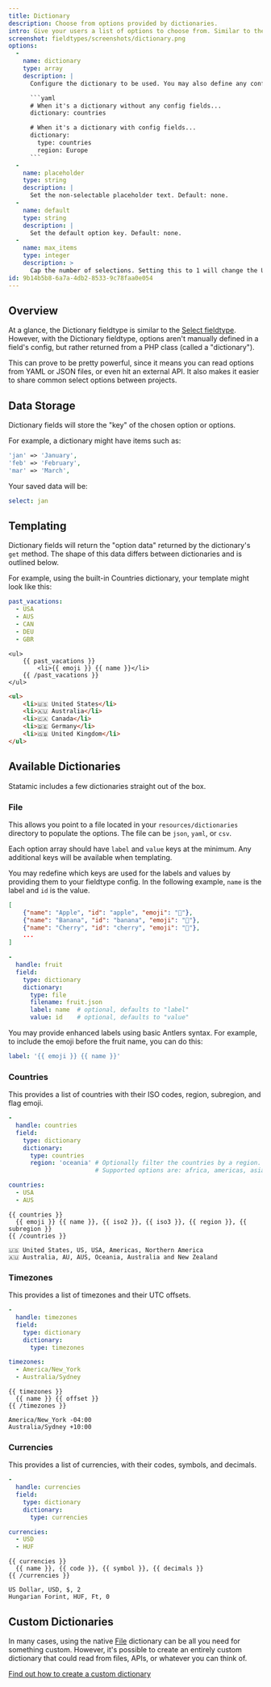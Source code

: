```yaml
---
title: Dictionary
description: Choose from options provided by dictionaries.
intro: Give your users a list of options to choose from. Similar to the Select field, but allows you to read options from YAML or JSON files, or even hit external APIs.
screenshot: fieldtypes/screenshots/dictionary.png
options:
  -
    name: dictionary
    type: array
    description: |
      Configure the dictionary to be used. You may also define any config values which should be passed along to the dictionary. The `dictionary` option accepts both string & array values:

      ```yaml
      # When it's a dictionary without any config fields...
      dictionary: countries

      # When it's a dictionary with config fields...
      dictionary:
        type: countries
        region: Europe
      ```
  -
    name: placeholder
    type: string
    description: |
      Set the non-selectable placeholder text. Default: none.
  -
    name: default
    type: string
    description: |
      Set the default option key. Default: none.
  -
    name: max_items
    type: integer
    description: >
      Cap the number of selections. Setting this to 1 will change the UI. Default: null (unlimited).
id: 9b14b5b8-6a7a-4db2-8533-9c78faa0e054
---
```

## Overview
At a glance, the Dictionary fieldtype is similar to the [Select fieldtype](/fieldtypes/select). However, with the Dictionary fieldtype, options aren't manually defined in a field's config, but rather returned from a PHP class (called a "dictionary").

This can prove to be pretty powerful, since it means you can read options from YAML or JSON files, or even hit an external API. It also makes it easier to share common select options between projects.

## Data Storage
Dictionary fields will store the "key" of the chosen option or options.

For example, a dictionary might have items such as:

```php
'jan' => 'January',
'feb' => 'February',
'mar' => 'March',
```

Your saved data will be:

``` yaml
select: jan
```

## Templating
Dictionary fields will return the "option data" returned by the dictionary's `get` method. The shape of this data differs between dictionaries and is outlined below.

For example, using the built-in Countries dictionary, your template might look like this:

```yaml
past_vacations:
  - USA
  - AUS
  - CAN
  - DEU
  - GBR
```

```
<ul>
    {{ past_vacations }}
        <li>{{ emoji }} {{ name }}</li>
    {{ /past_vacations }}
</ul>
```

```html
<ul>
    <li>🇺🇸 United States</li>
    <li>🇦🇺 Australia</li>
    <li>🇨🇦 Canada</li>
    <li>🇩🇪 Germany</li>
    <li>🇬🇧 United Kingdom</li>
</ul>
```

## Available Dictionaries
Statamic includes a few dictionaries straight out of the box.

### File
This allows you point to a file located in your `resources/dictionaries` directory to populate the options. The file can be `json`, `yaml`, or `csv`.

Each option array should have `label` and `value` keys at the minimum. Any additional keys will be available when templating.

You may redefine which keys are used for the labels and values by providing them to your fieldtype config. In the following example, `name` is the label and `id` is the value. 

```json
[
    {"name": "Apple", "id": "apple", "emoji": "🍎"},
    {"name": "Banana", "id": "banana", "emoji": "🍌"},
    {"name": "Cherry", "id": "cherry", "emoji": "🍒"},
    ...
]
```

```yaml
-
  handle: fruit
  field:
    type: dictionary
    dictionary:
      type: file
      filename: fruit.json
      label: name  # optional, defaults to "label"
      value: id    # optional, defaults to "value"
```

You may provide enhanced labels using basic Antlers syntax. For example, to include the emoji before the fruit name, you can do this:

```yaml
label: '{{ emoji }} {{ name }}'
```

### Countries
This provides a list of countries with their ISO codes, region, subregion, and flag emoji.
```yaml
-
  handle: countries
  field:
    type: dictionary
    dictionary:
      type: countries
      region: 'oceania' # Optionally filter the countries by a region.
                        # Supported options are: africa, americas, asia, europe, oceania, polar
```
```yaml
countries:
  - USA
  - AUS
```
```
{{ countries }}
  {{ emoji }} {{ name }}, {{ iso2 }}, {{ iso3 }}, {{ region }}, {{ subregion }}
{{ /countries }}
```
```
🇺🇸 United States, US, USA, Americas, Northern America
🇦🇺 Australia, AU, AUS, Oceania, Australia and New Zealand
```

### Timezones
This provides a list of timezones and their UTC offsets.

```yaml
-
  handle: timezones
  field:
    type: dictionary
    dictionary:
      type: timezones
```
```yaml
timezones:
  - America/New_York
  - Australia/Sydney
```
```
{{ timezones }}
  {{ name }} {{ offset }}
{{ /timezones }}
```
```
America/New_York -04:00
Australia/Sydney +10:00
```

### Currencies
This provides a list of currencies, with their codes, symbols, and decimals.

```yaml
-
  handle: currencies
  field:
    type: dictionary
    dictionary:
      type: currencies
```
```yaml
currencies:
  - USD
  - HUF 
```
```
{{ currencies }}
  {{ name }}, {{ code }}, {{ symbol }}, {{ decimals }}
{{ /currencies }}
```
```
US Dollar, USD, $, 2
Hungarian Forint, HUF, Ft, 0
```

## Custom Dictionaries

In many cases, using the native [File](#file) dictionary can be all you need for something custom. However, it's possible to create an entirely custom dictionary that could read from files, APIs, or whatever you can think of.

[Find out how to create a custom dictionary](/extending/dictionaries)
